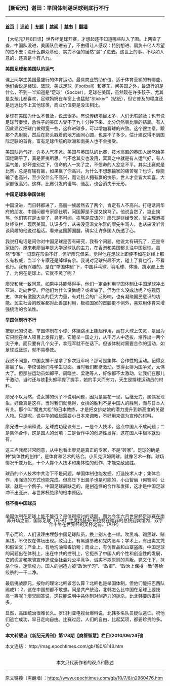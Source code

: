 ### 【新纪元】谢田：举国体制踢足球到底行不行

---

#### [首页](../../../..?n2960476) &nbsp;|&nbsp; [评论](../../../../../epoch-comment?n2960476) &nbsp;|&nbsp; [专题](../../../../../epoch-special?n2960476) &nbsp;|&nbsp; [禁闻](../../../../../epoch-news?n2960476) &nbsp;|&nbsp; [禁书](../../../../../books?n2960476) &nbsp;|&nbsp; [翻墙](https://github.com/gfw-breaker/nogfw/blob/master/README.md?n2960476)


<div class="post_content" id="artbody" itemprop="articleBody">
 <!-- article content begin -->
 <p>
  【大纪元7月8日讯】世界杯足球开赛，才想起还不知道哪些队入了围。上网查了查，中国队没进，美国队倒进去了，不由得让人感叹：特别想进、肩负十亿人希望的进不去；没什么群众基础、实力不强的居然“混”了进去。这世上的事，不尽如人意的，还真是十有八九。
 </p>
 <p>
  <b>
   美国足球和美国队的运气
  </b>
 </p>
 <p>
  课上问学生美国最盛行的体育运动，最具商业赞助价值、适于体育营销的有哪些，他们会说是棒球、篮球、美式足球（Football）和赛车。问美国之外，最流行的是什么，不到一半知道是“足球”（Soccer）。足球在美国，虽然现在许多孩子、尤其是女孩儿都喜欢，足球妈妈在车窗上也猛贴“Sticker”（贴纸），但它普及的程度还是远远比不上其他球类，商业价值更是没法相比。
 </p>
 <p>
  足球在美国为什么不普及，说法很多。有说传统项目太多，人们无暇顾及；也有说足球节奏慢，急性子的美国人受不了九十分钟下来、比分仍然零比零的结局。有人因此建议把球门做得宽一些，这样进球多，可以增加看球的兴致。这个馊主意，跟那个先射箭，然后在箭头戳着的地方画同心圆，也差不了多少。估计建议得不到国际足联的首肯，富有足球传统的欧洲和南美人也不会接受。
 </p>
 <p>
  美国队运气好，许多人气不忿。美国与英国队的比赛，技术高超的英国人居然给美国佬踢平了，真是匪夷所思。气不忿其实也没用，冥冥之中就是有人运气好，有人运气差。好坏差别之下，信命的人一笑了之，不信命的人忿忿不平。其实比赛就是比赛，总是有输有赢，如果赢了你高兴，为什么不想想输家的痛苦呢？也许，你能输了也高兴，至少没什么不高兴，而让别人拥有赢的快乐，世人才会皆大欢喜，大家都很高兴。这样，比赛引发的谩骂、骚乱，也会消失于无形。
 </p>
 <p>
  <b>
   中国足球和举国体制
  </b>
 </p>
 <p>
  中国没进，而日韩都进了，高丽一族居然去了两个，肯定有人不高兴。打电话问华府的朋友、中国问题专家廖仕明，问国脚是不是又挨骂了。他说当然了，岂止挨骂，他们实在是太臭了，臭不可闻，挨骂是应该的！廖兄是财经专家，曾主理港报财经专栏，现居美国。认识多年，从来没见温文尔雅的廖先生骂人，也从来没听言谈风趣的他说过粗话。看来这国脚国腿，确实让许多国人伤透了心。
 </p>
 <p>
  我说打电话是问你对中国足球是否有研究，我有个问题。他说太有研究了，还是专家级的。原来老廖当年是大学足球队的主力，在香港和美国都关注中国足球。虽然“专家”一词现在形象不好，但听廖兄侃来，觉得他在足球上即便不如在财经上那么有权威，当半个专家还是绰绰有余。我说对足球兴趣不大，碰上了看也行，不看也行。我有兴趣的，是在“举国体制”下，中国乒乓球、羽毛球、体操、跳水都上去了，为何在足球上，它就不灵了呢？
 </p>
 <p>
  廖兄和我一致同意，如果中共能够得手，他们一定会利用举国体制让中国足球冲出亚洲、走向世界。但他们为什么没做呢？或者做了，但为什么没成功呢？综观历史，体育有激励大众的巨大力量，有对社会的广泛影响，也有凝聚国民意识的功能。民主社会的政客都对此善加利用，极权国家的首脑更不例外，喜欢用体育来增强统治的合法性。
 </p>
 <p>
  <b>
   举国体制行不行
  </b>
 </p>
 <p>
  按廖兄的说法，举国体制在小球、体操跳水上能起作用，而在大球上失灵，是因为它只能在单人项目上发挥力量。它能举一国之力，从千万人中选拔，培养出一两个尖子来。而只要有几个尖子，拿冠军就不在话下。但该体制对需要合作的运动，如足球或篮球，就不易奏效。
 </p>
 <p>
  我说不同意，中国女排不是拿了多次冠军吗？那可是集体、合作性的运动。记得女排赢了后，学校请她们与学生见面。当时我们都挺激动，觉得女排为国争光，太伟大了。但那些运动员如郎平、周晓兰、梁艳等人，好像都不太激动，让我们在那儿干激动。当时还与铁𨱍头郎平握了握手，她的手大而有力，天生是排球运动员的材料。
 </p>
 <p>
  廖兄不以为然，说女排的例子不说明问题，因为是昙花一现，后继无力，属偶发现象。好像真是这样，当时我们就觉得，女排的胜利不是中国人的胜利，而与日本人有关。那个叫“魔鬼大松”的日本教练，才是把女排姑娘的潜力提升到新高度的关键人物。只是呢，说中华的崛起需要小日本来调教，不好用来做为宣传的材料。
 </p>
 <p>
  廖兄进一步阐释说，足球成功秘诀有三，一是个人技术，这点中国人不成问题；二是集体合作，这是国人的弱项；三是合作中的创造性发挥，这在国人中根本就没有。
 </p>
 <p>
  这三点我都非常同意，从中也看出廖兄是真正的专家，不是“砖家”。足球的确是种“集体性的创作”，是体育和艺术的结合。小贝克汉姆踢球，就像艺术一样。球场情况千变万化，十个人靠个人技术和集体性的创作，才能克敌致胜。
 </p>
 <p>
  球员的个人技术中共治下不是问题，举国体制也能发掘、打造技术人才；集体合作，用强迫的方式也能完成。但高压下出漏子也是可能的，小山智丽（何智丽）让球，就是一个例子。中国足球最缺乏的，是创造性的合作和发挥，这才是中国足球冲不出亚洲、与世界杯绝缘的根本原因。
 </p>
 <p>
  <b>
   怪不得中国球员
  </b>
 </p>
 <p>
  <!--image v 1.0-->
 </p>
 <div style="line-height: 90%; text-align: center;">
  <br/>
  <span class="bn12">
   举国体制在足球上能不能行？是值得探讨的话题。图为今年六月世界杯足球赛在南非开场之前，国际足联（FIFA）主席约瑟夫‧布拉特在南非的总统迎宾馆内，双手合十坐在世界杯的奖杯之前。（AFP）
  </span>
 </div>
 <p>
  <!-- -->
 </p>
 <p>
  平心而论，人们没理由埋怨中国足球队员，换上别人也一样。吹黑哨、踢黑球、赌黑钱，不仅仅在体坛出现。政治上，有黑道参政和党内恶斗；学术上，有出卖文凭和假论文；产业上，有地沟油和毒奶粉；商业上，有仿冒品和山寨盗版。中国足球的问题出在体制上，出在中共的控制上，它扼杀了中国人的个性和创造性的发展，它的谎言和欺骗宣传造成全社会对公平竞争、诚实不欺原则的背叛。党文化下，抹杀个性，迷信权力，国人的创造力被“政治学习”、“政审”、“政治上保持一致”等给绞杀的一干二净。
 </p>
 <p>
  最后挑战廖兄，按你的理论北韩该怎么算？北韩也是举国体制，但他们能把巴西队踢成1：2，这在中国想都不敢想。同是共产统治，北韩怎么比中国在足球上要技高一筹呢？廖兄回答说，这只能说明中共体制对创造力的扼杀，比北韩要厉害得多。
 </p>
 <p>
  显然，高压统治很难长久。罗玛利亚电视台爆料说，北韩多名队员疑似逃亡。祝他们逃亡成功，早日走向自由。比赛过后，人们的自由，比起奖项，都要珍贵的多。 ◇
 </p>
 <p>
  <b>
   本文转载自《新纪元周刊》第178期【商管智慧】栏目(2010/06/24刊)
  </b>
 </p>
 <p>
  本文连结：
  <ok href=" http://mag.epochtimes.com/gb/180/8148.htm " target="_blank">
   http://mag.epochtimes.com/gb/180/8148.htm
  </ok>
  <font color="#ffffff">
   (http://www.dajiyuan.com)
  </font>
  <br/>
  <center>
   <font class="GY13">
    本文只代表作者的观点和陈述
   </font>
  </center>
 </p>
 <!-- article content end -->
 <div id="below_article_ad">
 </div>
</div>


---

原文链接（需翻墙）：https://www.epochtimes.com/gb/10/7/8/n2960476.htm